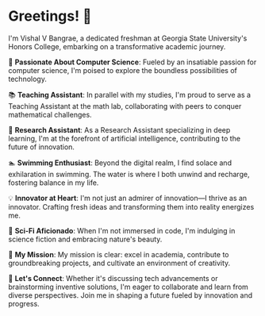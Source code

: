 # Greetings! 👋

I'm Vishal V Bangrae, a dedicated freshman at Georgia State University's Honors College, embarking on a transformative academic journey.

🚀 **Passionate About Computer Science**: Fueled by an insatiable passion for computer science, I'm poised to explore the boundless possibilities of technology.

📚 **Teaching Assistant**: In parallel with my studies, I'm proud to serve as a Teaching Assistant at the math lab, collaborating with peers to conquer mathematical challenges.

🧠 **Research Assistant**: As a Research Assistant specializing in deep learning, I'm at the forefront of artificial intelligence, contributing to the future of innovation.

🏊 **Swimming Enthusiast**: Beyond the digital realm, I find solace and exhilaration in swimming. The water is where I both unwind and recharge, fostering balance in my life.

💡 **Innovator at Heart**: I'm not just an admirer of innovation—I thrive as an innovator. Crafting fresh ideas and transforming them into reality energizes me.

🌌 **Sci-Fi Aficionado**: When I'm not immersed in code, I'm indulging in science fiction and embracing nature's beauty.

🌟 **My Mission**: My mission is clear: excel in academia, contribute to groundbreaking projects, and cultivate an environment of creativity.

🤝 **Let's Connect**: Whether it's discussing tech advancements or brainstorming inventive solutions, I'm eager to collaborate and learn from diverse perspectives. Join me in shaping a future fueled by innovation and progress.

<!-- End of personal information -->
